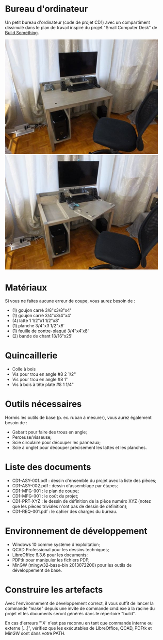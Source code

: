 # Bureau d'ordinateur
Un petit bureau d'ordinateur (code de projet CD1) avec un compartiment dissimulé dans le plan de travail inspiré du projet "Small Computer Desk" de [Build Something](https://www.buildsomething.com/plans/PB3DC397A2732E8EE/Small-Computer-Desk).

![Résultat final](image/computerdesk.jpg) ![Résultat final, avec le compartiment ouvert](image/computerdesk_opened.jpg)

# Matériaux
Si vous ne faites aucune erreur de coupe, vous aurez besoin de :

* (1) goujon carré 3/8"x3/8"x4'
* (1) goujon carré 3/4"x3/4"x4'
* (4) latte 1 1/2"x1 1/2"x8'
* (1) planche 3/4"x3 1/2"x8'
* (1) feuille de contre-plaqué 3/4"x4'x8'
* (2) bande de chant 13/16"x25'

# Quincaillerie
* Colle à bois
* Vis pour trou en angle #8 2 1/2"
* Vis pour trou en angle #8 1"
* Vis à bois à tête plate #8 1 1/4"

# Outils nécessaires
Hormis les outils de base (p. ex. ruban à mesurer), vous aurez également besoin de :

* Gabarit pour faire des trous en angle;
* Perceuse/visseuse;
* Scie circulaire pour découper les panneaux;
* Scie à onglet pour découper précisement les lattes et les planches.

# Liste des documents
* CD1-ASY-001.pdf : dessin d'ensemble du projet avec la liste des pièces;
* CD1-ASY-002.pdf : dessin d'assemblage par étapes;
* CD1-MFG-001 : le plan de coupe;
* CD1-MFG-001 : le coût du projet;
* CD1-PRT-XYZ : le dessin de définition de la pièce numéro XYZ (notez que les pièces triviales n'ont pas de dessin de définition);
* CD1-REQ-001.pdf : le cahier des charges du bureau.

# Environnement de développement
* Windows 10 comme système d'exploitation;
* QCAD Professional pour les dessins techniques;
* LibreOffice 6.3.6 pour les documents;
* PDFtk pour manipuler les fichiers PDF;
* MinGW (mingw32-base-bin 2013072200) pour les outils de développement de base.

# Construire les artefacts
Avec l'environnement de développement correct, il vous suffit de lancer la commande "make" depuis une invite de commande cmd.exe à la racine du projet et les documents seront générés dans le répertoire "build".

En cas d'erreurs "'X' n'est pas reconnu en tant que commande interne ou externe [...]", vérifiez que les exécutables de LibreOffice, QCAD, PDFtk et MinGW sont dans votre PATH.
